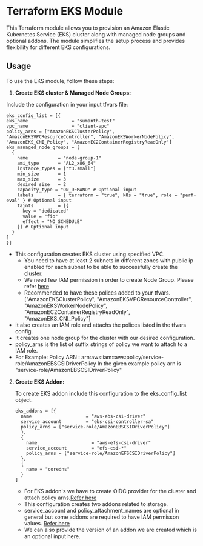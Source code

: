 # Terraform EKS Module

This Terraform module allows you to provision an Amazon Elastic Kubernetes Service (EKS) cluster along with managed node groups and optional addons. The module simplifies the setup process and provides flexibility for different EKS configurations.

## Usage

To use the EKS module, follow these steps:

1. **Create EKS cluster & Managed Node Groups:**

  Include the configuration in your input tfvars file:

  ```hcl
  eks_config_list = [{
  eks_name                = "sumanth-test"
  vpc_name                = "client-vpc"
  policy_arns = ["AmazonEKSClusterPolicy", "AmazonEKSVPCResourceController", "AmazonEKSWorkerNodePolicy", "AmazonEKS_CNI_Policy", "AmazonEC2ContainerRegistryReadOnly"]
  eks_managed_node_groups = [
    {
      name           = "node-group-1"
      ami_type       = "AL2_x86_64"
      instance_types = ["t3.small"]
      min_size       = 1
      max_size       = 3
      desired_size   = 2
      capacity_type = "ON_DEMAND" # Optional input
      labels         = { terraform = "true", k8s = "true", role = "perf-eval" } # Optional input
      taints         = [{
        key = "dedicated"
        value = "fio"
        effect = "NO_SCHEDULE"
      }] # Optional input
    }
  ]
  }]
  ```
	
   - This configuration creates EKS cluster using specified VPC.
	 - You need to have at least 2 subnets in different zones with public ip enabled for each subnet to be able to successfully create the cluster.
	 - We need few IAM permission in order to create Node Group. Please refer [here](https://docs.aws.amazon.com/eks/latest/userguide/create-node-role.html)
	 - Recommended to have these polices added to your tfvars. ["AmazonEKSClusterPolicy", "AmazonEKSVPCResourceController", "AmazonEKSWorkerNodePolicy", "AmazonEC2ContainerRegistryReadOnly", "AmazonEKS_CNI_Policy"] 
   - It also creates an IAM role and attachs the polices listed in the tfvars config.
   - It creates one node group for the cluster with our desired configuration.
   - policy_arns is the list of suffix strings of policy we want to attach to a IAM role.
   - For Example: Policy ARN : arn:aws:iam::aws:policy/service-role/AmazonEBSCSIDriverPolicy
     In the given example policy arn is "service-role/AmazonEBSCSIDriverPolicy"

2. **Create EKS Addon:**

   To create EKS addon include this configuration to the eks_config_list object.

   ```
   eks_addons = [{
     name                    = "aws-ebs-csi-driver"
     service_account         = "ebs-csi-controller-sa"
     policy_arns = ["service-role/AmazonEBSCSIDriverPolicy"]
     },
     {
       name                    = "aws-efs-csi-driver"
       service_account         = "efs-csi-*"
       policy_arns = ["service-role/AmazonEFSCSIDriverPolicy"]
     },
     {
       name = "coredns"
     }
   ]
   ```
	 
   - For EKS addon's we have to create OIDC provider for the cluster and attach policy arns.[Refer here](https://docs.aws.amazon.com/eks/latest/userguide/managing-ebs-csi.html)
   - This configuration creates two addons related to storage.
   - service_account and policy_attachment_names are optional in general but some addons are required to have IAM permisson values. [Refer here](https://docs.aws.amazon.com/eks/latest/userguide/eks-add-ons.html)
   - We can also provide the version of an addon we are created which is an optional input here.  
